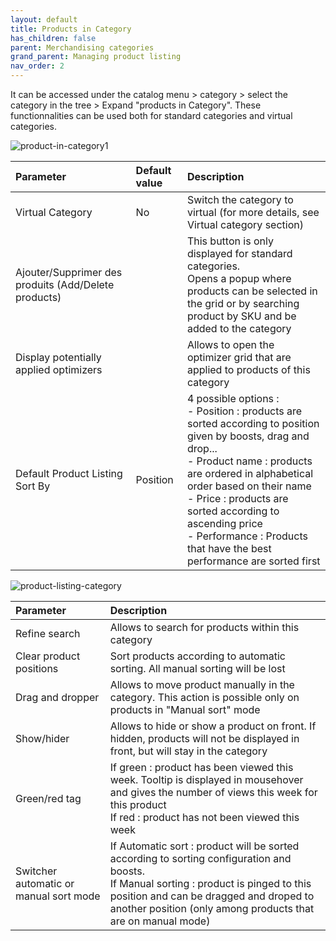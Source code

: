 ```yaml
---
layout: default
title: Products in Category
has_children: false
parent: Merchandising categories
grand_parent: Managing product listing
nav_order: 2
---
```

It can be accessed under the catalog menu > category > select the category in the tree > Expand "products in Category".
These functionnalities can be used both for standard categories and virtual categories.

![product-in-category1](https://user-images.githubusercontent.com/98949123/154659268-28bab1a1-d313-44cd-96d4-1239b1eac7f7.PNG)

| Parameter    | Default value | Description |
|:-------------|:------------------|:------|
|Virtual Category|No|Switch the category to virtual (for more details, see Virtual category section)|
|Ajouter/Supprimer des produits (Add/Delete products)||This button is only displayed for standard categories. <br/> Opens a popup where products can be selected in the grid or by searching product by SKU and be added to the category|
|Display potentially applied optimizers||Allows to open the optimizer grid that are applied to products of this category|
|Default Product Listing Sort By|Position|4 possible options : <br/> - Position : products are sorted according to position given by boosts, drag and drop... <br/> - Product name : products are ordered in alphabetical order based on their name <br/> - Price : products are sorted according to ascending price <br/> - Performance : Products that have the best performance are sorted first|

![product-listing-category](https://user-images.githubusercontent.com/98949123/154704869-3330dd89-574a-4ef4-af17-d68061a571bc.PNG)

| Parameter    | Description |
|:-------------|:------|
|Refine search|Allows to search for products within this category|
|Clear product positions|Sort products according to automatic sorting. All manual sorting will be lost|
|Drag and dropper|Allows to move product manually in the category. This action is possible only on products in "Manual sort" mode|
|Show/hider|Allows to hide or show a product on front. If hidden, products will not be displayed in front, but will stay in the category|
|Green/red tag|If green : product has been viewed this week. Tooltip is displayed in mousehover and gives the number of views this week for this product <br/> If red : product has not been viewed this week|
|Switcher automatic or manual sort mode|If Automatic sort : product will be sorted according to sorting configuration and boosts. <br/> If Manual sorting : product is pinged to this position and can be dragged and droped to another position (only among products that are on manual mode)|







